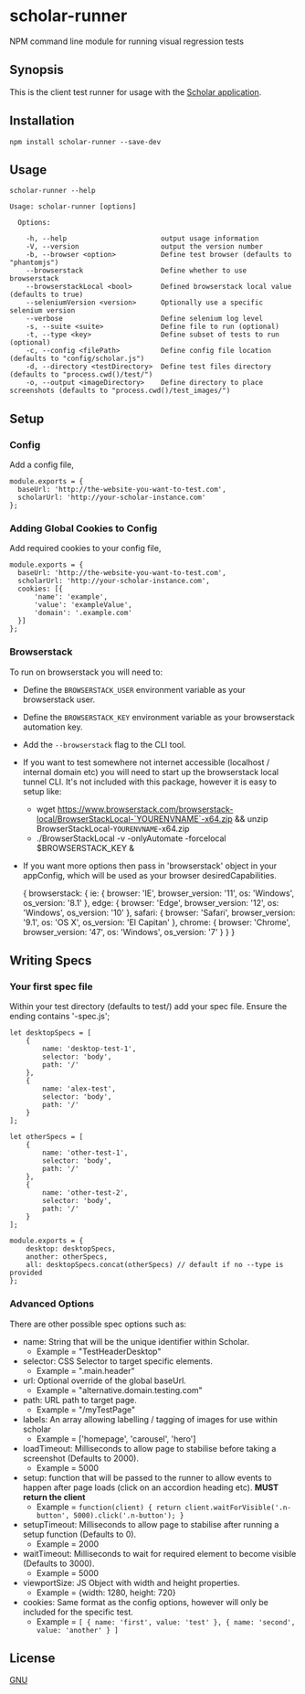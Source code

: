 # scholar-runner
NPM command line module for running visual regression tests

## Synopsis

This is the client test runner for usage with the [Scholar application](http://github.com/alexnaish/scholar).

## Installation

`npm install scholar-runner --save-dev`

## Usage

`scholar-runner --help`

    Usage: scholar-runner [options]

      Options:

        -h, --help                       output usage information
        -V, --version                    output the version number
        -b, --browser <option>           Define test browser (defaults to "phantomjs")
        --browserstack                   Define whether to use browserstack
        --browserstackLocal <bool>       Defined browserstack local value (defaults to true)
        --seleniumVersion <version>      Optionally use a specific selenium version
        --verbose                        Define selenium log level
        -s, --suite <suite>              Define file to run (optional)
        -t, --type <key>                 Define subset of tests to run (optional)
        -c, --config <filePath>          Define config file location (defaults to "config/scholar.js")
        -d, --directory <testDirectory>  Define test files directory (defaults to "process.cwd()/test/")
        -o, --output <imageDirectory>    Define directory to place screenshots (defaults to "process.cwd()/test_images/")

## Setup

### Config

Add a config file,

    module.exports = {
      baseUrl: 'http://the-website-you-want-to-test.com',
      scholarUrl: 'http://your-scholar-instance.com'
    };


### Adding Global Cookies to Config

Add required cookies to your config file,

    module.exports = {
      baseUrl: 'http://the-website-you-want-to-test.com',
      scholarUrl: 'http://your-scholar-instance.com',
      cookies: [{
          'name': 'example',
          'value': 'exampleValue',
          'domain': '.example.com'
      }]
    };

### Browserstack

To run on browserstack you will need to:

* Define the `BROWSERSTACK_USER` environment variable as your browserstack user.
* Define the `BROWSERSTACK_KEY` environment variable as your browserstack automation key.
* Add the `--browserstack` flag to the CLI tool.
* If you want to test somewhere not internet accessible (localhost / internal domain etc) you will need to start up the browserstack local tunnel CLI. It's not included with this package, however it is easy to setup like:
    * wget https://www.browserstack.com/browserstack-local/BrowserStackLocal-`YOURENVNAME`-x64.zip && unzip BrowserStackLocal-`YOURENVNAME`-x64.zip
    * ./BrowserStackLocal -v -onlyAutomate -forcelocal $BROWSERSTACK_KEY &
* If you want more options then pass in 'browserstack' object in your appConfig, which will be used as your browser desiredCapabilities.


    {
        browserstack: {
            ie: {
                browser: 'IE',
                browser_version: '11',
                os: 'Windows',
                os_version: '8.1'
            },
            edge: {
                browser: 'Edge',
                browser_version: '12',
                os: 'Windows',
                os_version: '10'
            },
            safari: {
                browser: 'Safari',
                browser_version: '9.1',
                os: 'OS X',
                os_version: 'El Capitan'
            },
            chrome: {
                browser: 'Chrome',
                browser_version: '47',
                os: 'Windows',
                os_version: '7'
            }
        }
    }


## Writing Specs

### Your first spec file

Within your test directory (defaults to test/) add your spec file. Ensure the ending contains '-spec.js';

    let desktopSpecs = [
        {
            name: 'desktop-test-1',
            selector: 'body',
            path: '/'
        },
        {
            name: 'alex-test',
            selector: 'body',
            path: '/'
        }
    ];

    let otherSpecs = [
        {
            name: 'other-test-1',
            selector: 'body',
            path: '/'
        },
        {
            name: 'other-test-2',
            selector: 'body',
            path: '/'
        }
    ];

    module.exports = {
        desktop: desktopSpecs,
        another: otherSpecs,
        all: desktopSpecs.concat(otherSpecs) // default if no --type is provided
    };

### Advanced Options

There are other possible spec options such as:

* name: String that will be the unique identifier within Scholar.
    * Example = "TestHeaderDesktop"
* selector: CSS Selector to target specific elements.
    * Example = ".main.header"
* url: Optional override of the global baseUrl.
    * Example = "alternative.domain.testing.com"
* path: URL path to target page.
    * Example = "/myTestPage"
* labels: An array allowing labelling / tagging of images for use within scholar
    * Example = ['homepage', 'carousel', 'hero']
* loadTimeout: Milliseconds to allow page to stabilise before taking a screenshot (Defaults to 2000).
    * Example = 5000
* setup: function that will be passed to the runner to allow events to happen after page loads (click on an accordion heading etc). **MUST return the client**
    * Example = `function(client) {
        return client.waitForVisible('.n-button', 5000).click('.n-button');
     }`
* setupTimeout: Milliseconds to allow page to stabilise after running a setup function (Defaults to 0).
    * Example = 2000
* waitTimeout: Milliseconds to wait for required element to become visible (Defaults to 3000).
    * Example = 5000
* viewportSize: JS Object with width and height properties.
    * Example = {width: 1280, height: 720}
* cookies: Same format as the config options, however will only be included for the specific test.
    * Example = `[
                    {
                        name: 'first',
                        value: 'test'
                    },
                    {
                        name: 'second',
                        value: 'another'
                    }
                ]`


## License

[GNU](LICENSE)
